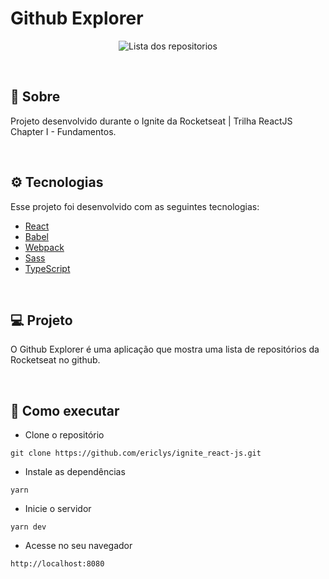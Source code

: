 # Github Explorer

<p align="center">


<img src="https://user-images.githubusercontent.com/30418565/160385680-b2c4eead-5944-4bee-9bf4-eb3de521d853.png" alt="Lista dos repositorios"/>


</p>

</br>


## 📖 Sobre

Projeto desenvolvido durante o Ignite da Rocketseat | Trilha ReactJS Chapter I - Fundamentos.

</br>

## ⚙ Tecnologias

Esse projeto foi desenvolvido com as seguintes tecnologias:

- [React](https://www.reactjs.org)
- [Babel](https://babeljs.io)
- [Webpack](https://webpack.js.org)
- [Sass](https://sass-lang.com)
- [TypeScript](https://www.typescriptlang.org)

</br>

## 💻 Projeto

O Github Explorer é uma aplicação que mostra uma lista de repositórios da Rocketseat no github.

</br>

## 🚀 Como executar

- Clone o repositório
```
git clone https://github.com/ericlys/ignite_react-js.git
```
- Instale as dependências
```
yarn
```
- Inicie o servidor
``` 
yarn dev
```
- Acesse no seu navegador
```
http://localhost:8080
```